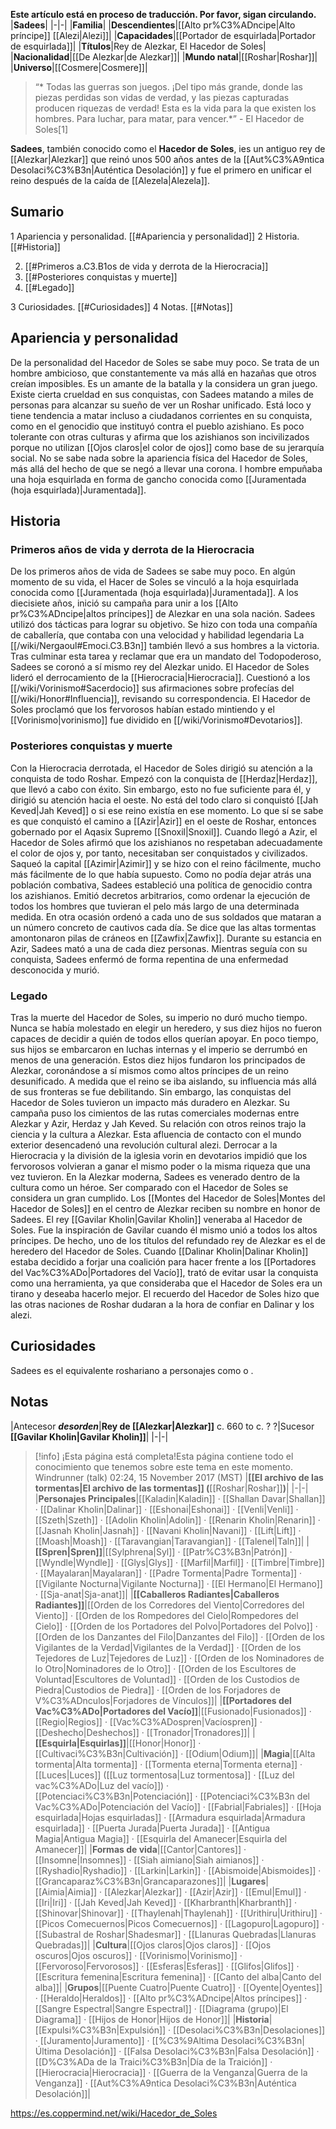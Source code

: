 **Este artículo está en proceso de traducción. Por favor, sigan circulando.**
|**Sadees**|
|-|-|
|**Familia**|
|**Descendientes**|[[Alto pr%C3%ADncipe\|Alto príncipe]] [[Alezi\|Alezi]]|
|**Capacidades**|[[Portador de esquirlada\|Portador de esquirlada]]|
|**Títulos**|Rey de Alezkar, El Hacedor de Soles|
|**Nacionalidad**|[[De Alezkar\|de Alezkar]]|
|**Mundo natal**|[[Roshar\|Roshar]]|
|**Universo**|[[Cosmere\|Cosmere]]|

>“* Todas las guerras son juegos. ¡Del tipo más grande, donde las piezas perdidas son vidas de verdad, y las piezas capturadas producen riquezas de verdad! Esta es la vida para la que existen los hombres. Para luchar, para matar, para vencer.*”
\- El Hacedor de Soles[1]


**Sadees**, también conocido como el **Hacedor de Soles**, ies un antiguo rey de [[Alezkar\|Alezkar]] que reinó unos 500 años antes de la [[Aut%C3%A9ntica Desolaci%C3%B3n\|Auténtica Desolación]] y fue el primero en unificar el reino después de la caída de [[Alezela\|Alezela]].

## Sumario

1 Apariencia y personalidad. [[#Apariencia y personalidad]] 
2 Historia. [[#Historia]] 

2. [[#Primeros a.C3.B1os de vida y derrota de la Hierocracia]] 
2. [[#Posteriores conquistas y muerte]] 
2. [[#Legado]] 


3 Curiosidades. [[#Curiosidades]] 
4 Notas. [[#Notas]] 


## Apariencia y personalidad
De la personalidad del Hacedor de Soles se sabe muy poco. Se trata de un hombre ambicioso, que constantemente va más allá en hazañas que otros creían imposibles. Es un amante de la batalla y la considera un gran juego. Existe cierta crueldad en sus conquistas, con Sadees matando a miles de personas para alcanzar su sueño de ver un Roshar unificado. Está loco y tiene tendencia a matar incluso a ciudadanos corrientes en su conquista, como en el genocidio que instituyó contra el pueblo azishiano.
Es poco tolerante con otras culturas y afirma que los azishianos son incivilizados porque no utilizan [[Ojos claros\|el color de ojos]] como base de su jerarquía social.
No se sabe nada sobre la apariencia física del Hacedor de Soles, más allá del hecho de que se negó a llevar una corona. l hombre empuñaba una hoja esquirlada en forma de gancho conocida como [[Juramentada (hoja esquirlada)\|Juramentada]].

## Historia
### Primeros años de vida y derrota de la Hierocracia
De los primeros años de vida de Sadees se sabe muy poco. En algún momento de su vida, el Hacer de Soles se vinculó a la hoja esquirlada conocida como [[Juramentada (hoja esquirlada)\|Juramentada]]. A los diecisiete años, inició su campaña para unir a los [[Alto pr%C3%ADncipe\|altos príncipes]] de Alezkar en una sola nación. Sadees utilizó dos tácticas para lograr su objetivo. Se hizo con toda una compañía de caballería, que contaba con una velocidad y habilidad legendaria La [[/wiki/Nergaoul#Emoci.C3.B3n]] también llevó a sus hombres a la victoria. Tras culminar esta tarea y reclamar que era un mandato del Todopoderoso, Sadees se coronó a sí mismo rey del Alezkar unido. El Hacedor de Soles lideró el derrocamiento de la [[Hierocracia\|Hierocracia]]. Cuestionó a los [[/wiki/Vorinismo#Sacerdocio]] sus afirmaciones sobre profecías del [[/wiki/Honor#Influencia]], revisando su correspondencia. El Hacedor de Soles proclamó que los fervorosos habían estado mintiendo y el [[Vorinismo\|vorinismo]] fue dividido en [[/wiki/Vorinismo#Devotarios]].

### Posteriores conquistas y muerte
Con la Hierocracia derrotada, el Hacedor de Soles dirigió su atención a la conquista de todo Roshar. Empezó con la conquista de [[Herdaz\|Herdaz]], que llevó a cabo con éxito. Sin embargo, esto no fue suficiente para él, y dirigió su atención hacia el oeste. No está del todo claro si conquistó [[Jah Keved\|Jah Keved]] o si ese reino existía en ese momento. Lo que sí se sabe es que conquistó el camino a [[Azir\|Azir]] en el oeste de Roshar, entonces gobernado por el Aqasix Supremo [[Snoxil\|Snoxil]]. Cuando llegó a Azir, el Hacedor de Soles afirmó que los azishianos no respetaban adecuadamente el color de ojos y, por tanto, necesitaban ser conquistados y civilizados. Saqueó la capital [[Azimir\|Azimir]] y se hizo con el reino fácilmente, mucho más fácilmente de lo que había supuesto. Como no podía dejar atrás una población combativa, Sadees estableció una política de genocidio contra los azishianos. Emitió decretos arbitrarios, como ordenar la ejecución de todos los hombres que tuvieran el pelo más largo de una determinada medida. En otra ocasión ordenó a cada uno de sus soldados que mataran a un número concreto de cautivos cada día. Se dice que las altas tormentas amontonaron pilas de cráneos en [[Zawfix\|Zawfix]]. Durante su estancia en Azir, Sadees mató a una de cada diez personas. Mientras seguía con su conquista, Sadees enfermó de forma repentina de una enfermedad desconocida y murió.

### Legado
Tras la muerte del Hacedor de Soles, su imperio no duró mucho tiempo. Nunca se había molestado en elegir un heredero, y sus diez hijos no fueron capaces de decidir a quién de todos ellos querían apoyar. En poco tiempo, sus hijos se embarcaron en luchas internas y el imperio se derrumbó en menos de una generación. Estos diez hijos fundaron los principados de Alezkar, coronándose a sí mismos como altos príncipes de un reino desunificado. A medida que el reino se iba aislando, su influencia más allá de sus fronteras se fue debilitando. Sin embargo, las conquistas del Hacedor de Soles tuvieron un impacto más duradero en Alezkar. Su campaña puso los cimientos de las rutas comerciales modernas entre Alezkar y Azir, Herdaz y Jah Keved. Su relación con otros reinos trajo la ciencia y la cultura a Alezkar. Esta afluencia de contacto con el mundo exterior desencadenó una revolución cultural alezi. Derrocar a la Hierocracia y la división de la iglesia vorin en devotarios impidió que los fervorosos volvieran a ganar el mismo poder o la misma riqueza que una vez tuvieron.
En la Alezkar moderna, Sadees es venerado dentro de la cultura como un héroe. Ser comparado con el Hacedor de Soles se considera un gran cumplido. Los [[Montes del Hacedor de Soles\|Montes del Hacedor de Soles]] en el centro de Alezkar reciben su nombre en honor de Sadees. El rey [[Gavilar Kholin\|Gavilar Kholin]] veneraba al Hacedor de Soles. Fue la inspiración de Gavilar cuando él mismo unió a todos los altos príncipes. De hecho, uno de los títulos del refundado rey de Alezkar es el de heredero del Hacedor de Soles. Cuando [[Dalinar Kholin\|Dalinar Kholin]] estaba decidido a forjar una coalición para hacer frente a los [[Portadores del Vac%C3%ADo\|Portadores del Vacío]], trató de evitar usar la conquista como una herramienta, ya que consideraba que el Hacedor de Soles era un tirano y deseaba hacerlo mejor. El recuerdo del Hacedor de Soles hizo que las otras naciones de Roshar dudaran a la hora de confiar en Dalinar y los alezi.

## Curiosidades
Sadees es el equivalente roshariano a personajes como  o .
## Notas
|Antecesor  ***desorden***|**Rey de [[Alezkar\|Alezkar]]**  c. 660 to c. ? ?|Sucesor  **[[Gavilar Kholin\|Gavilar Kholin]]**|
|-|-|


> [!info] ¡Esta página está completa!Esta página contiene todo el conocimiento que tenemos sobre este tema en este momento.
Windrunner (talk) 02:24, 15 November 2017 (MST)
|**[[El archivo de las tormentas\|El archivo de las tormentas]] (**[[Roshar\|Roshar]]**)**|
|-|-|
|**Personajes Principales**|[[Kaladin\|Kaladin]] · [[Shallan Davar\|Shallan]] · [[Dalinar Kholin\|Dalinar]] · [[Eshonai\|Eshonai]] · [[Venli\|Venli]] · [[Szeth\|Szeth]] · [[Adolin Kholin\|Adolin]] · [[Renarin Kholin\|Renarin]] · [[Jasnah Kholin\|Jasnah]] · [[Navani Kholin\|Navani]] · [[Lift\|Lift]] · [[Moash\|Moash]] · [[Taravangian\|Taravangian]] · [[Talenel\|Taln]]|
|**[[Spren\|Spren]]**|[[Sylphrena\|Syl]] · [[Patr%C3%B3n\|Patrón]] · [[Wyndle\|Wyndle]] · [[Glys\|Glys]] · [[Marfil\|Marfil]] · [[Timbre\|Timbre]] · [[Mayalaran\|Mayalaran]] · [[Padre Tormenta\|Padre Tormenta]] · [[Vigilante Nocturna\|Vigilante Nocturna]] · [[El Hermano\|El Hermano]] · [[Sja-anat\|Sja-anat]]|
|**[[Caballeros Radiantes\|Caballeros Radiantes]]**|[[Orden de los Corredores del Viento\|Corredores del Viento]] · [[Orden de los Rompedores del Cielo\|Rompedores del Cielo]] · [[Orden de los Portadores del Polvo\|Portadores del Polvo]] · [[Orden de los Danzantes del Filo\|Danzantes del Filo]] · [[Orden de los Vigilantes de la Verdad\|Vigilantes de la Verdad]] · [[Orden de los Tejedores de Luz\|Tejedores de Luz]] · [[Orden de los Nominadores de lo Otro\|Nominadores de lo Otro]] · [[Orden de los Escultores de Voluntad\|Escultores de Voluntad]] · [[Orden de los Custodios de Piedra\|Custodios de Piedra]] · [[Orden de los Forjadores de V%C3%ADnculos\|Forjadores de Vínculos]]|
|**[[Portadores del Vac%C3%ADo\|Portadores del Vacío]]**|[[Fusionado\|Fusionados]] · [[Regio\|Regios]] · [[Vac%C3%ADospren\|Vacíospren]] · [[Deshecho\|Deshechos]] · [[Tronador\|Tronadores]]|
|**[[Esquirla\|Esquirlas]]**|[[Honor\|Honor]] · [[Cultivaci%C3%B3n\|Cultivación]] · [[Odium\|Odium]]|
|**Magia**|[[Alta tormenta\|Alta tormenta]] · [[Tormenta eterna\|Tormenta eterna]] · [[Luces\|Luces]] ([[Luz tormentosa\|Luz tormentosa]] · [[Luz del vac%C3%ADo\|Luz del vacío]]) · [[Potenciaci%C3%B3n\|Potenciación]] · [[Potenciaci%C3%B3n del Vac%C3%ADo\|Potenciación del Vacío]] · [[Fabrial\|Fabriales]] · [[Hoja esquirlada\|Hojas esquirladas]] · [[Armadura esquirlada\|Armadura esquirlada]] · [[Puerta Jurada\|Puerta Jurada]] · [[Antigua Magia\|Antigua Magia]] · [[Esquirla del Amanecer\|Esquirla del Amanecer]]|
|**Formas de vida**|[[Cantor\|Cantores]] · [[Insomne\|Insomnes]] · [[Siah aimiano\|Siah aimianos]] · [[Ryshadio\|Ryshadio]] · [[Larkin\|Larkin]] · [[Abismoide\|Abismoides]] · [[Grancaparaz%C3%B3n\|Grancaparazones]]|
|**Lugares**|[[Aimia\|Aimia]] · [[Alezkar\|Alezkar]] · [[Azir\|Azir]] · [[Emul\|Emul]] · [[Iri\|Iri]] · [[Jah Keved\|Jah Keved]] · [[Kharbranth\|Kharbranth]] · [[Shinovar\|Shinovar]] · [[Thaylenah\|Thaylenah]] · [[Urithiru\|Urithiru]] · [[Picos Comecuernos\|Picos Comecuernos]] · [[Lagopuro\|Lagopuro]] · [[Subastral de Roshar\|Shadesmar]] · [[Llanuras Quebradas\|Llanuras Quebradas]]|
|**Cultura**|[[Ojos claros\|Ojos claros]] · [[Ojos oscuros\|Ojos oscuros]] · [[Vorinismo\|Vorinismo]] · [[Fervoroso\|Fervorosos]] · [[Esferas\|Esferas]] · [[Glifos\|Glifos]] · [[Escritura femenina\|Escritura femenina]] · [[Canto del alba\|Canto del alba]]|
|**Grupos**|[[Puente Cuatro\|Puente Cuatro]] · [[Oyente\|Oyentes]] · [[Heraldo\|Heraldos]] · [[Alto pr%C3%ADncipe\|Altos príncipes]] · [[Sangre Espectral\|Sangre Espectral]] · [[Diagrama (grupo)\|El Diagrama]] · [[Hijos de Honor\|Hijos de Honor]]|
|**Historia**|[[Expulsi%C3%B3n\|Expulsión]] · [[Desolaci%C3%B3n\|Desolaciones]] · [[Juramento\|Juramento]] · [[%C3%9Altima Desolaci%C3%B3n\|Última Desolación]] · [[Falsa Desolaci%C3%B3n\|Falsa Desolación]] · [[D%C3%ADa de la Traici%C3%B3n\|Día de la Traición]] · [[Hierocracia\|Hierocracia]] · [[Guerra de la Venganza\|Guerra de la Venganza]] · [[Aut%C3%A9ntica Desolaci%C3%B3n\|Auténtica Desolación]]|



https://es.coppermind.net/wiki/Hacedor_de_Soles
